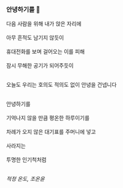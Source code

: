 ### 안녕하기를 👋
다음 사람을 위해 내가 앉은 자리에<br><br>
아무 흔적도 남기지 않듯이<br><br>
휴대전화를 보며 걸어오는 이를 피해<br><br>
잠시 무해한 공기가 되어주듯이<br><br>

오늘도 우리는 호의도 적의도 없이 안녕을 건넵니다<br><br>

안녕하기를<br><br>
기억나지 않을 만큼 평온한 하루이기를<br><br> 
차례가 오지 않은 대기표를 주머니에 넣고<br><br>
사라지는<br><br> 
투명한 인기척처럼<br><br>

_적정 온도, 조온윤_
